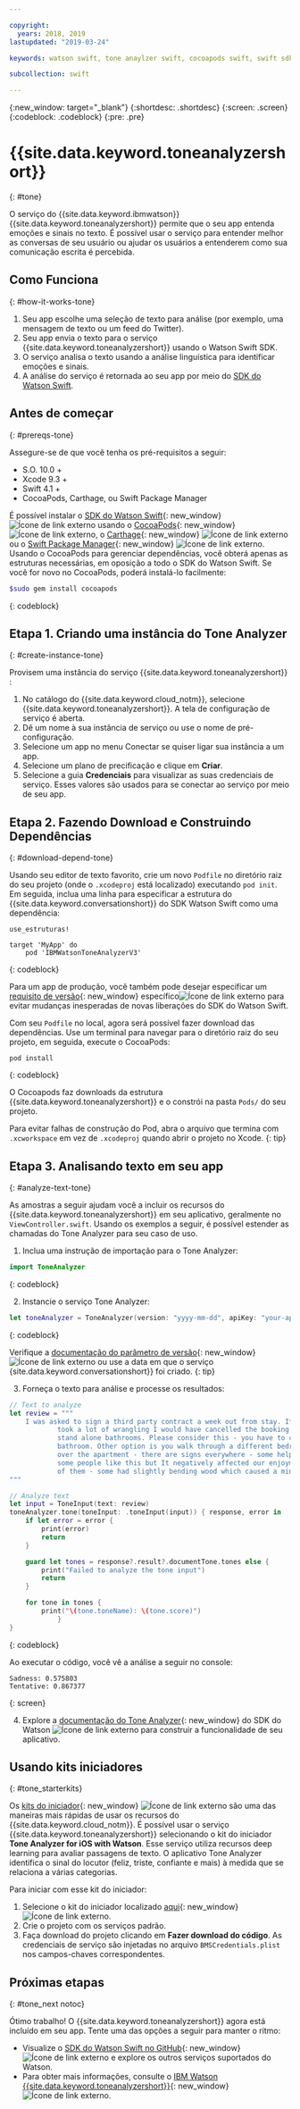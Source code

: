 ```yaml
---

copyright:
  years: 2018, 2019
lastupdated: "2019-03-24"

keywords: watson swift, tone anaylzer swift, cocoapods swift, swift sdk install, starter kit watson

subcollection: swift

---
```


{:new_window: target="_blank"}
{:shortdesc: .shortdesc}
{:screen: .screen}
{:codeblock: .codeblock}
{:pre: .pre}

# {{site.data.keyword.toneanalyzershort}}
{: #tone}

O serviço do {{site.data.keyword.ibmwatson}} {{site.data.keyword.toneanalyzershort}} permite que o seu app entenda emoções e sinais no texto. É possível usar o serviço para entender melhor as conversas de seu usuário ou ajudar os usuários a entenderem como sua comunicação escrita é percebida.

## Como Funciona
{: #how-it-works-tone}

1. Seu app escolhe uma seleção de texto para análise (por exemplo, uma mensagem de texto ou um feed do Twitter).
2. Seu app envia o texto para o serviço {{site.data.keyword.toneanalyzershort}} usando o Watson Swift SDK.
3. O serviço analisa o texto usando a análise linguística para identificar emoções e sinais.
4. A análise do serviço é retornada ao seu app por meio do [SDK do Watson Swift](https://github.com/watson-developer-cloud/swift-sdk).

## Antes de começar
{: #prereqs-tone}

Assegure-se de que você tenha os pré-requisitos a seguir:

* S.O. 10.0 +
* Xcode 9.3 +
* Swift 4.1 +
* CocoaPods, Carthage, ou Swift Package Manager

É possível instalar o [SDK do Watson Swift](https://github.com/watson-developer-cloud/swift-sdk){: new_window} ![Ícone de link externo](../../icons/launch-glyph.svg "Ícone de link externo") usando o [CocoaPods](https://github.com/watson-developer-cloud/swift-sdk#cocoapods){: new_window} ![Ícone de link externo](../../icons/launch-glyph.svg "Ícone de link externo"), o [Carthage](https://github.com/watson-developer-cloud/swift-sdk#carthage){: new_window} ![Ícone de link externo](../../icons/launch-glyph.svg "Ícone de link externo") ou o [Swift Package Manager](https://github.com/watson-developer-cloud/swift-sdk#swift-package-manager){: new_window} ![Ícone de link externo](../../icons/launch-glyph.svg "Ícone de link externo"). Usando o CocoaPods para gerenciar dependências, você obterá apenas as estruturas necessárias, em oposição a todo o SDK do Watson Swift. Se você for novo no CocoaPods, poderá instalá-lo facilmente:

```bash
$sudo gem install cocoapods
```
{: codeblock}

## Etapa 1. Criando uma instância do Tone Analyzer
{: #create-instance-tone}

Provisem uma instância do serviço  {{site.data.keyword.toneanalyzershort}} :

1. No catálogo do {{site.data.keyword.cloud_notm}}, selecione {{site.data.keyword.toneanalyzershort}}. A tela de configuração de serviço é aberta.
2. Dê um nome à sua instância de serviço ou use o nome de pré-configuração.
3. Selecione um app no menu Conectar se quiser ligar sua instância a um app.
4. Selecione um plano de precificação e clique em **Criar**.
5. Selecione a guia **Credenciais** para visualizar as suas credenciais de serviço. Esses valores são usados para se conectar ao serviço por meio de seu app.

## Etapa 2. Fazendo Download e Construindo Dependências
{: #download-depend-tone}

Usando seu editor de texto favorito, crie um novo `Podfile` no diretório raiz do seu projeto (onde o `.xcodeproj` está localizado) executando `pod init`. Em seguida, inclua uma linha para especificar a estrutura do {{site.data.keyword.conversationshort}} do SDK Watson Swift como uma dependência:

```pod
use_estruturas!

target 'MyApp' do
    pod 'IBMWatsonToneAnalyzerV3'
```
{: codeblock}

Para um app de produção, você também pode desejar especificar um [requisito de versão](https://guides.cocoapods.org/using/the-podfile.html#specifying-pod-versions){: new_window} específico![Ícone de link externo](../../icons/launch-glyph.svg "Ícone de link externo") para evitar mudanças inesperadas de novas liberações do SDK do Watson Swift.

Com seu `Podfile` no local, agora será possível fazer download das dependências. Use um terminal para navegar para o diretório raiz do seu projeto, em seguida, execute o CocoaPods:

```console
pod install
```
{: codeblock}

O Cocoapods faz downloads da estrutura {{site.data.keyword.toneanalyzershort}} e o constrói na pasta `Pods/` do seu projeto.

Para evitar falhas de construção do Pod, abra o arquivo que termina com `.xcworkspace` em vez de `.xcodeproj` quando abrir o projeto no Xcode.
{: tip}

## Etapa 3. Analisando texto em seu app
{: #analyze-text-tone}

As amostras a seguir ajudam você a incluir os recursos do {{site.data.keyword.toneanalyzershort}}
em seu aplicativo, geralmente no `ViewController.swift`. Usando os exemplos a seguir,
é possível estender as chamadas do Tone Analyzer para seu caso de uso.

1. Inclua uma instrução de importação para o Tone Analyzer:
  ```swift
  import ToneAnalyzer
  ```
  {: codeblock}

2. Instancie o serviço Tone Analyzer:
  ```swift
  let toneAnalyzer = ToneAnalyzer(version: "yyyy-mm-dd", apiKey: "your-api-key-here")
  ```
  {: codeblock}

  Verifique a [documentação do parâmetro de versão](https://cloud.ibm.com/apidocs/tone-analyzer#versioning){: new_window} ![Ícone de link externo](../../icons/launch-glyph.svg "Ícone de link externo") ou use a data em que o serviço {site.data.keyword.conversationshort}} foi criado.
  {: tip}

3. Forneça o texto para análise e processe os resultados:
  ```swift
  // Text to analyze
  let review = """
      I was asked to sign a third party contract a week out from stay. If it wasn't an 8 person group that
              took a lot of wrangling I would have cancelled the booking straight away. Bathrooms - there are no
              stand alone bathrooms. Please consider this - you have to clear out the main bedroom to use that
              bathroom. Other option is you walk through a different bedroom to get to its en-suite. Signs all
              over the apartment - there are signs everywhere - some helpful - some telling you rules. Perhaps
              some people like this but It negatively affected our enjoyment of the accommodation. Stairs - lots
              of them - some had slightly bending wood which caused a minor injury.
  """

  // Analyze text
  let input = ToneInput(text: review)
  toneAnalyzer.tone(toneInput: .toneInput(input)) { response, error in
      if let error = error {
          print(error)
          return
      }

      guard let tones = response?.result?.documentTone.tones else {
          print("Failed to analyze the tone input")
          return
      }

      for tone in tones {
          print("\(tone.toneName): \(tone.score)")
              }
  }
  ```
  {: codeblock}

  Ao executar o código, você vê a análise a seguir no console:
  ```
  Sadness: 0.575803
Tentative: 0.867377
  ```
  {: screen}

4. Explore a [documentação do Tone Analyzer](https://watson-developer-cloud.github.io/swift-sdk/services/ToneAnalyzerV3/index.html){: new_window} do SDK do Watson ![Ícone de link externo](../../icons/launch-glyph.svg "Ícone de link externo") para construir a funcionalidade de seu aplicativo.

## Usando kits iniciadores
{: #tone_starterkits}

Os [kits do iniciador](https://cloud.ibm.com/developer/appledevelopment/starter-kits){: new_window} ![Ícone de link externo](../../icons/launch-glyph.svg "Ícone de link externo") são uma das maneiras mais rápidas de usar os recursos do {{site.data.keyword.cloud_notm}}. É possível usar o serviço {{site.data.keyword.toneanalyzershort}} selecionando o kit do iniciador **Tone Analyzer for iOS with Watson**. Esse serviço utiliza recursos deep learning para avaliar passagens de texto. O aplicativo Tone Analyzer identifica o sinal do locutor (feliz, triste, confiante e mais) à medida que se relaciona a várias categorias.

Para iniciar com esse kit do iniciador:

1. Selecione o kit do iniciador localizado [aqui](https://cloud.ibm.com/developer/appledevelopment/starter-kits/tone-analyzer-for-ios-with-watson){: new_window} ![Ícone de link externo](../../icons/launch-glyph.svg "Ícone de link externo").
2. Crie o projeto com os serviços padrão.
3. Faça download do projeto clicando em **Fazer download do código**. As credenciais de serviço são injetadas no arquivo `BMSCredentials.plist` nos campos-chaves correspondentes.

## Próximas etapas
{: #tone_next notoc}

Ótimo trabalho! O {{site.data.keyword.toneanalyzershort}}  agora está incluído em seu app. Tente uma das opções a seguir para manter o ritmo:

* Visualize o [SDK do Watson Swift no GitHub](https://github.com/watson-developer-cloud/swift-sdk){: new_window} ![Ícone de link externo](../../icons/launch-glyph.svg "Ícone de link externo") e explore os outros serviços suportados do Watson.
* Para obter mais informações, consulte o [IBM Watson {{site.data.keyword.toneanalyzershort}}](https://www.ibm.com/watson/services/tone-analyzer/){: new_window} ![Ícone de link externo](../../icons/launch-glyph.svg "Ícone de link externo").
